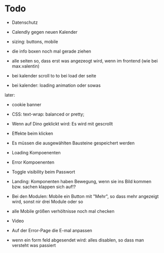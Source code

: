 # Todo
* Datenschutz
* Calendly gegen neuen Kalender

* sizing: buttons, mobile
* die info boxen noch mal gerade ziehen
* alle seiten so, dass erst was angezeogt wird, wenn im frontend (wie bei max.valentin)
* bei kalender scroll to to bei load der seite
* bei kalender: loading animation oder sowas

later:
* cookie banner


* CSS: text-wrap: balanced or pretty;
* Wenn auf Dino geklickt wird: Es wird mit gescrollt
* Effekte beim klicken
* Es müssen die ausgewählten Bausteine gespeichert werden
* Loading Kompoenenten
* Error Kompoenenten
* Toggle visibility beim Passwort
* Landing: Komponenten haben Bewegung, wenn sie ins Bild kommen bzw. sachen klappen sich auf!?
* Bei den Modulen: Mobile ein Button mit "Mehr", so dass mehr angezeigt wird, sonst nir drei Module oder so
* alle Mobile größen verhöltnisse noch mal checken
* Video
* Auf der Error-Page die E-mal anpassen
* wenn ein form feld abgesendet wird: alles disablen, so dass man versteht was passiert